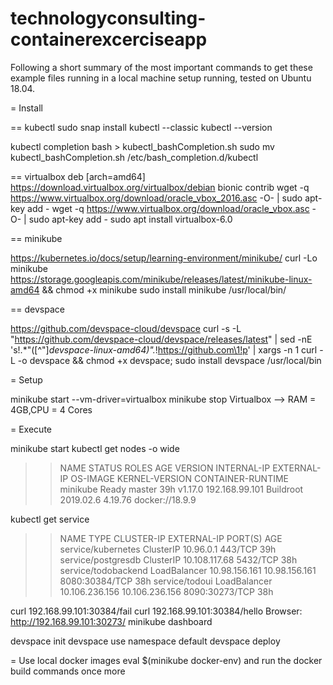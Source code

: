 # technologyconsulting-containerexcerciseapp

Following a short summary of the most important commands
to get these example files running in a local machine
setup running, tested on Ubuntu 18.04.

= Install

== kubectl
sudo snap install kubectl --classic
kubectl --version

kubectl completion bash > kubectl_bashCompletion.sh
sudo mv kubectl_bashCompletion.sh /etc/bash_completion.d/kubectl

== virtualbox
deb [arch=amd64] https://download.virtualbox.org/virtualbox/debian bionic contrib
wget -q https://www.virtualbox.org/download/oracle_vbox_2016.asc -O- | sudo apt-key add -
wget -q https://www.virtualbox.org/download/oracle_vbox.asc -O- | sudo apt-key add -
sudo apt install virtualbox-6.0

== minikube

https://kubernetes.io/docs/setup/learning-environment/minikube/
curl -Lo minikube https://storage.googleapis.com/minikube/releases/latest/minikube-linux-amd64   && chmod +x minikube
sudo install minikube /usr/local/bin/

== devspace

https://github.com/devspace-cloud/devspace
curl -s -L "https://github.com/devspace-cloud/devspace/releases/latest" | sed -nE 's!.*"([^"]*devspace-linux-amd64)".*!https://github.com\1!p' | xargs -n 1 curl -L -o devspace && chmod +x devspace;
sudo install devspace /usr/local/bin

= Setup

minikube start --vm-driver=virtualbox
minikube stop
Virtualbox --> RAM = 4GB,CPU = 4 Cores

= Execute

minikube start
kubectl get nodes -o wide
>> NAME       STATUS   ROLES    AGE   VERSION   INTERNAL-IP      EXTERNAL-IP   OS-IMAGE              KERNEL-VERSION   CONTAINER-RUNTIME
>> minikube   Ready    master   39h   v1.17.0   192.168.99.101   <none>        Buildroot 2019.02.6   4.19.76          docker://18.9.9

kubectl get service
>> NAME                  TYPE           CLUSTER-IP       EXTERNAL-IP      PORT(S)          AGE
>> service/kubernetes    ClusterIP      10.96.0.1        <none>           443/TCP          39h
>> service/postgresdb    ClusterIP      10.108.117.68    <none>           5432/TCP         38h
>> service/todobackend   LoadBalancer   10.98.156.161    10.98.156.161    8080:30384/TCP   38h
>> service/todoui        LoadBalancer   10.106.236.156   10.106.236.156   8090:30273/TCP   38h

curl 192.168.99.101:30384/fail
curl 192.168.99.101:30384/hello
Browser: http://192.168.99.101:30273/
minikube dashboard

devspace init
devspace use namespace default
devspace deploy

= Use local docker images
eval $(minikube docker-env)
and run the docker build commands once more
